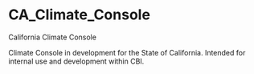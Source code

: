# CA_Climate_Console
California Climate Console

Climate Console in development for the State of California.
Intended for internal use and development within CBI. 
